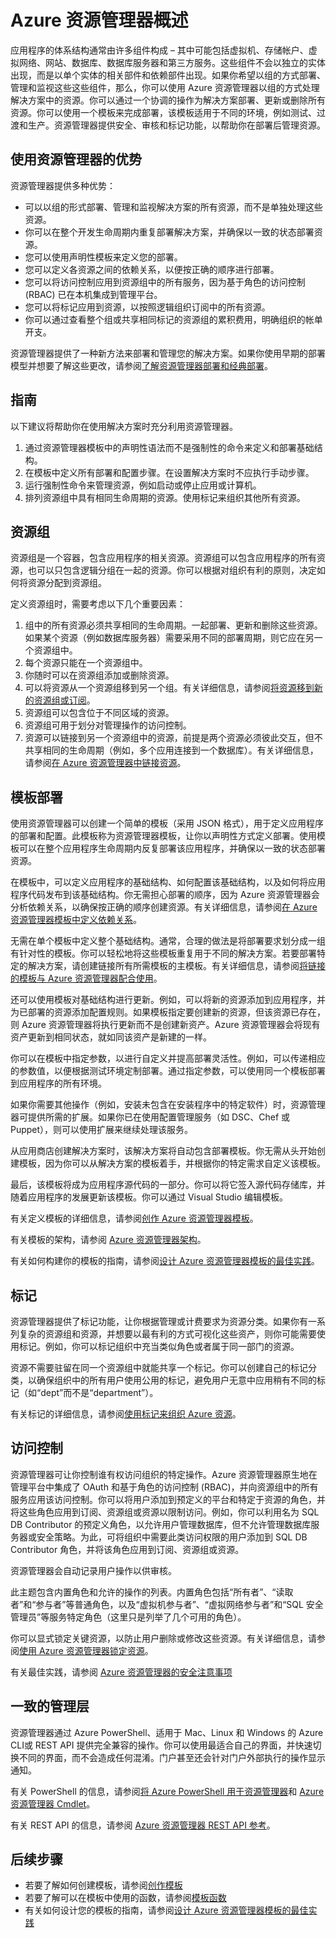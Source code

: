 <properties
   pageTitle="Azure 资源管理器概述 | Windows Azure"
   description="介绍如何使用 Azure 资源管理器在 Azure 上部署和管理资源以及对其进行访问控制。"
   services="azure-resource-manager"
   documentationCenter="na"
   authors="tfitzmac"
   manager="wpickett"
   editor=""/>

<tags
   ms.service="virtual-machines"
   ms.date="10/02/2015"
   wacn.date="11/27/2015"/>

# Azure 资源管理器概述

应用程序的体系结构通常由许多组件构成 – 其中可能包括虚拟机、存储帐户、虚拟网络、网站、数据库、数据库服务器和第三方服务。这些组件不会以独立的实体出现，而是以单个实体的相关部件和依赖部件出现。如果你希望以组的方式部署、管理和监视这些这些组件，那么，你可以使用 Azure 资源管理器以组的方式处理解决方案中的资源。你可以通过一个协调的操作为解决方案部署、更新或删除所有资源。你可以使用一个模板来完成部署，该模板适用于不同的环境，例如测试、过渡和生产。资源管理器提供安全、审核和标记功能，以帮助你在部署后管理资源。

## 使用资源管理器的优势

资源管理器提供多种优势：

- 可以以组的形式部署、管理和监视解决方案的所有资源，而不是单独处理这些资源。
- 你可以在整个开发生命周期内重复部署解决方案，并确保以一致的状态部署资源。
- 您可以使用声明性模板来定义您的部署。
- 您可以定义各资源之间的依赖关系，以便按正确的顺序进行部署。
- 您可以将访问控制应用到资源组中的所有服务，因为基于角色的访问控制 (RBAC) 已在本机集成到管理平台。
- 您可以将标记应用到资源，以按照逻辑组织订阅中的所有资源。
- 你可以通过查看整个组或共享相同标记的资源组的累积费用，明确组织的帐单开支。  

资源管理器提供了一种新方法来部署和管理您的解决方案。如果你使用早期的部署模型并想要了解这些更改，请参阅[了解资源管理器部署和经典部署](/documentation/articles/resource-manager-deployment-model)。

## 指南

以下建议将帮助你在使用解决方案时充分利用资源管理器。

1. 通过资源管理器模板中的声明性语法而不是强制性的命令来定义和部署基础结构。
2. 在模板中定义所有部署和配置步骤。在设置解决方案时不应执行手动步骤。
3. 运行强制性命令来管理资源，例如启动或停止应用或计算机。
4. 排列资源组中具有相同生命周期的资源。使用标记来组织其他所有资源。

## 资源组

资源组是一个容器，包含应用程序的相关资源。资源组可以包含应用程序的所有资源，也可以只包含逻辑分组在一起的资源。你可以根据对组织有利的原则，决定如何将资源分配到资源组。

定义资源组时，需要考虑以下几个重要因素：

1. 组中的所有资源必须共享相同的生命周期。一起部署、更新和删除这些资源。如果某个资源（例如数据库服务器）需要采用不同的部署周期，则它应在另一个资源组中。
2. 每个资源只能在一个资源组中。
3. 你随时可以在资源组添加或删除资源。
4. 可以将资源从一个资源组移到另一个组。有关详细信息，请参阅[将资源移到新的资源组或订阅](/documentation/articles/resource-group-move-resources)。
4. 资源组可以包含位于不同区域的资源。
5. 资源组可用于划分对管理操作的访问控制。
6. 资源可以链接到另一个资源组中的资源，前提是两个资源必须彼此交互，但不共享相同的生命周期（例如，多个应用连接到一个数据库）。有关详细信息，请参阅[在 Azure 资源管理器中链接资源](/documentation/articles/resource-group-link-resources)。

## 模板部署

使用资源管理器可以创建一个简单的模板（采用 JSON 格式），用于定义应用程序的部署和配置。此模板称为资源管理器模板，让你以声明性方式定义部署。使用模板可以在整个应用程序生命周期内反复部署该应用程序，并确保以一致的状态部署资源。

在模板中，可以定义应用程序的基础结构、如何配置该基础结构，以及如何将应用程序代码发布到该基础结构。你无需担心部署的顺序，因为 Azure 资源管理器会分析依赖关系，以确保按正确的顺序创建资源。有关详细信息，请参阅[在 Azure 资源管理器模板中定义依赖关系](/documentation/articles/resource-group-define-dependencies)。

无需在单个模板中定义整个基础结构。通常，合理的做法是将部署要求划分成一组有针对性的模板。你可以轻松地将这些模板重复用于不同的解决方案。若要部署特定的解决方案，请创建链接所有所需模板的主模板。有关详细信息，请参阅[将链接的模板与 Azure 资源管理器配合使用](/documentation/articles/resource-group-linked-templates)。

还可以使用模板对基础结构进行更新。例如，可以将新的资源添加到应用程序，并为已部署的资源添加配置规则。如果模板指定要创建新的资源，但该资源已存在，则 Azure 资源管理器将执行更新而不是创建新资产。Azure 资源管理器会将现有资产更新到相同状态，就如同该资产是新建的一样。

你可以在模板中指定参数，以进行自定义并提高部署灵活性。例如，可以传递相应的参数值，以便根据测试环境定制部署。通过指定参数，可以使用同一个模板部署到应用程序的所有环境。

如果你需要其他操作（例如，安装未包含在安装程序中的特定软件）时，资源管理器可提供所需的扩展。如果你已在使用配置管理服务（如 DSC、Chef 或 Puppet），则可以使用扩展来继续处理该服务。

从应用商店创建解决方案时，该解决方案将自动包含部署模板。你无需从头开始创建模板，因为你可以从解决方案的模板着手，并根据你的特定需求自定义该模板。

最后，该模板将成为应用程序源代码的一部分。你可以将它签入源代码存储库，并随着应用程序的发展更新该模板。你可以通过 Visual Studio 编辑模板。

有关定义模板的详细信息，请参阅[创作 Azure 资源管理器模板](/documentation/articles/resource-group-authoring-templates)。

有关模板的架构，请参阅 [Azure 资源管理器架构](https://github.com/Azure/azure-resource-manager-schemas)。

<!--有关使用模板进行部署的信息，请参阅[使用 Azure 资源管理器模板部署应用程序](/documentation/articles/resource-group-template-deploy)。-->

有关如何构建你的模板的指南，请参阅[设计 Azure 资源管理器模板的最佳实践](/documentation/articles/best-practices-resource-manager-design-templates)。

## 标记

资源管理器提供了标记功能，让你根据管理或计费要求为资源分类。如果你有一系列复杂的资源组和资源，并想要以最有利的方式可视化这些资产，则你可能需要使用标记。例如，你可以标记组织中充当类似角色或者属于同一部门的资源。

资源不需要驻留在同一个资源组中就能共享一个标记。你可以创建自己的标记分类，以确保组织中的所有用户使用公用的标记，避免用户无意中应用稍有不同的标记（如“dept”而不是“department”）。

有关标记的详细信息，请参阅[使用标记来组织 Azure 资源](/documentation/articles/resource-group-using-tags)。

## 访问控制

资源管理器可让你控制谁有权访问组织的特定操作。Azure 资源管理器原生地在管理平台中集成了 OAuth 和基于角色的访问控制 (RBAC)，并向资源组中的所有服务应用该访问控制。你可以将用户添加到预定义的平台和特定于资源的角色，并将这些角色应用到订阅、资源组或资源以限制访问。例如，你可以利用名为 SQL DB Contributor 的预定义角色，以允许用户管理数据库，但不允许管理数据库服务器或安全策略。为此，可将组织中需要此类访问权限的用户添加到 SQL DB Contributor 角色，并将该角色应用到订阅、资源组或资源。

资源管理器会自动记录用户操作以供审核。

<!--有关基于角色的访问控制的详细信息，请参阅 [Windows Azure 预览版门户中基于角色的访问控制](/documentation/articles/role-based-access-control-configure)。-->此主题包含内置角色和允许的操作的列表。内置角色包括“所有者”、“读取者”和“参与者”等普通角色，以及“虚拟机参与者”、“虚拟网络参与者”和“SQL 安全管理员”等服务特定角色（这里只是列举了几个可用的角色）。

<!--有关设置访问策略的示例，请参阅[管理和审核对资源的访问权限](/documentation/articles/resource-group-rbac)。-->

你可以显式锁定关键资源，以防止用户删除或修改这些资源。有关详细信息，请参阅[使用 Azure 资源管理器锁定资源](/documentation/articles/resource-group-lock-resources)。

有关最佳实践，请参阅 [Azure 资源管理器的安全注意事项](/documentation/articles/best-practices-resource-manager-security)

## 一致的管理层

资源管理器通过 Azure PowerShell、适用于 Mac、Linux 和 Windows 的 Azure CLI或 REST API 提供完全兼容的操作。你可以使用最适合自己的界面，并快速切换不同的界面，而不会造成任何混淆。门户甚至还会针对门户外部执行的操作显示通知。

有关 PowerShell 的信息，请参阅[将 Azure PowerShell 用于资源管理器](/documentation/articles/powershell-azure-resource-manager)和 [Azure 资源管理器 Cmdlet](https://msdn.microsoft.com/zh-cn/library/azure/dn757692.aspx)。

有关 REST API 的信息，请参阅 [Azure 资源管理器 REST API 参考](https://msdn.microsoft.com/zh-cn/library/azure/dn790568.aspx)。

## 后续步骤

- 若要了解如何创建模板，请参阅[创作模板](/documentation/articles/resource-group-authoring-templates)
- 若要了解可以在模板中使用的函数，请参阅[模板函数](/documentation/articles/resource-group-template-functions)
- 有关如何设计您的模板的指南，请参阅[设计 Azure 资源管理器模板的最佳实践](/documentation/articles/best-practices-resource-manager-design-templates)

<!---HONumber=82-->